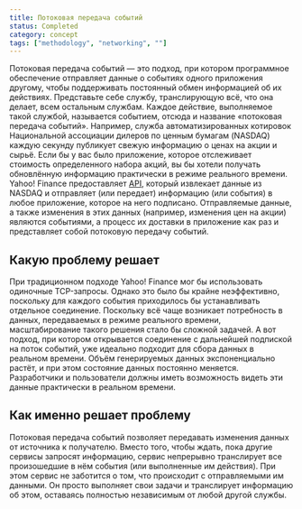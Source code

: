 ```yaml
---
title: Потоковая передача событий
status: Completed
category: concept
tags: ["methodology", "networking", ""]
---
```


Потоковая передача событий — это подход, при котором программное обеспечение отправляет данные о событиях одного приложения другому, чтобы поддерживать постоянный обмен информацией об их действиях.
Представьте себе службу, транслирующую всё, что она делает, всем остальным службам.
Каждое действие, выполняемое такой службой, называется событием, отсюда и название «потоковая передача событий».
Например, служба автоматизированных котировок Национальной ассоциации дилеров по ценным бумагам (NASDAQ) каждую секунду публикует свежую информацию о ценах на акции и сырьё.
Если бы у вас было приложение, которое отслеживает стоимость определенного набора акций, вы бы хотели получать обновлённую информацию практически в режиме реального времени.
Yahoo! Finance предоставляет [API](/application-programming-interface/), который извлекает данные из NASDAQ и отправляет (или передает) информацию (или события) в любое приложение, которое на него подписано.
Отправляемые данные, а также изменения в этих данных (например, изменения цен на акции) являются событиями, а процесс их доставки в приложение как раз и представляет собой потоковую передачу событий.

## Какую проблему решает

При традиционном подходе Yahoo! Finance мог бы использовать одиночные TCP-запросы.
Однако это было бы крайне неэффективно, поскольку для каждого события приходилось бы устанавливать отдельное соединение.
Поскольку всё чаще возникает потребность в данных, передаваемых в режиме реального времени, масштабирование такого решения стало бы сложной задачей.
А вот подход, при котором открывается соединение с дальнейшей подпиской на поток событий, уже идеально подходит для сбора данных в реальном времени.
Объём генерируемых данных экспоненциально растёт, и при этом состояние данных постоянно меняется. Разработчики и пользователи должны иметь возможность видеть эти данные практически в реальном времени.

## Как именно решает проблему

Потоковая передача событий позволяет передавать изменения данных от источника к получателю.
Вместо того, чтобы ждать, пока другие сервисы запросят информацию, сервис непрерывно транслирует все произошедшие в нём события (или выполненные им действия).
При этом сервис не заботится о том, что происходит с отправляемыми им данными.
Он просто выполняет свои задачи и транслирует информацию об этом, оставаясь полностью независимым от любой другой службы.
